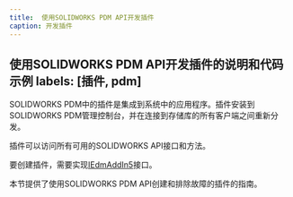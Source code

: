 ```yaml
---
title:  使用SOLIDWORKS PDM API开发插件
caption: 开发插件
---
```

 使用SOLIDWORKS PDM API开发插件的说明和代码示例
labels: [插件, pdm]
---
SOLIDWORKS PDM中的插件是集成到系统中的应用程序。插件安装到SOLIDWORKS PDM管理控制台，并在连接到存储库的所有客户端之间重新分发。

插件可以访问所有可用的SOLIDWORKS API接口和方法。

要创建插件，需要实现[IEdmAddIn5](https://help.solidworks.com/2018/english/api/epdmapi/epdm.interop.epdm~epdm.interop.epdm.iedmaddin5.html)接口。

本节提供了使用SOLIDWORKS PDM API创建和排除故障的插件的指南。